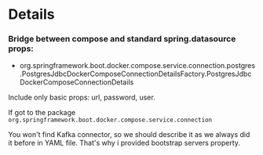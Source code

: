 # Details

### Bridge between compose and standard spring.datasource props:

* org.springframework.boot.docker.compose.service.connection.postgres.PostgresJdbcDockerComposeConnectionDetailsFactory.PostgresJdbcDockerComposeConnectionDetails

Include only basic props: url, password, user.

If got to the package
`org.springframework.boot.docker.compose.service.connection`

You won't find Kafka connector, so we should describe it as we always did it before in YAML file.
That's why i provided bootstrap servers property.
